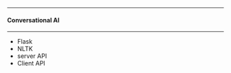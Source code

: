 
---------------------------
#### Conversational AI
---------------------------

* Flask
* NLTK
* server API
* Client API
